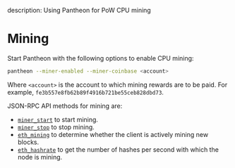 description: Using Pantheon for PoW CPU mining
<!--- END of page meta data -->

# Mining

Start Pantheon with the following options to enable CPU mining: 
```bash
pantheon --miner-enabled --miner-coinbase <account>
```

Where `<account>` is the account to which mining rewards are to be paid. For example, `fe3b557e8fb62b89f4916b721be55ceb828dbd73`.

JSON-RPC API methods for mining are:

* [`miner_start`](../../Reference/Pantheon-API-Methods.md#miner_start) to start mining. 
* [`miner_stop`](../../Reference/Pantheon-API-Methods.md#miner_stop) to stop mining. 
* [`eth_mining`](../../Reference/Pantheon-API-Methods.md#eth_mining) to determine whether the client is actively mining new blocks.   
* [`eth_hashrate`](../../Reference/Pantheon-API-Methods.md#eth_hashrate) to get the number of hashes per second with which the node is mining. 